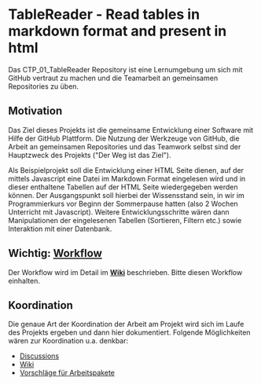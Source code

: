 # TableReader - Read tables in markdown format and present in html  

Das CTP_01_TableReader Repository ist eine Lernumgebung um sich mit GitHub vertraut zu machen und die Teamarbeit an gemeinsamen Repositories zu üben.

## Motivation

Das Ziel dieses Projekts ist die gemeinsame Entwicklung einer Software mit Hilfe der GitHub Plattform. Die Nutzung der Werkzeuge von GitHub, die Arbeit an gemeinsamen Repositories und das Teamwork selbst sind der Hauptzweck des Projekts ("Der Weg ist das Ziel"). 

Als Beispielprojekt soll die Entwicklung einer HTML Seite dienen, auf der mittels Javascript eine Datei im Markdown Format eingelesen wird und in dieser enthaltene Tabellen auf der HTML Seite wiedergegeben werden können. Der Ausgangspunkt soll hierbei der Wissensstand sein, in wir im Programmierkurs vor Beginn der Sommerpause hatten (also 2 Wochen Unterricht mit Javascript). Weitere Entwicklungsschritte wären dann Manipulationen der eingelesenen Tabellen (Sortieren, Filtern etc.) sowie Interaktion mit einer Datenbank. 

## **Wichtig**: [Workflow](https://github.com/ComcaveTeamwork/CTP_01_TableReader/wiki/Workflow)

Der Workflow wird im Detail im [**Wiki**](https://github.com/ComcaveTeamwork/CTP_01_TableReader/wiki/Workflow) beschrieben. Bitte diesen Workflow einhalten.


## Koordination

Die genaue Art der Koordination der Arbeit am Projekt wird sich im Laufe des Projekts ergeben und dann hier dokumentiert.
Folgende Möglichkeiten wären zur Koordination u.a. denkbar:
- [Discussions](https://github.com/ComcaveTeamwork/CTP_01_TableReader/discussions)
- [Wiki](https://github.com/ComcaveTeamwork/CTP_01_TableReader/wiki)
- [Vorschläge für Arbeitspakete](https://github.com/ComcaveTeamwork/CTP_01_TableReader/issues/new?assignees=&labels=%2B%2BVorschlag%2B%2B&template=vorschlag-arbeitspaket.md&title=%5BVorschlag%5D)


